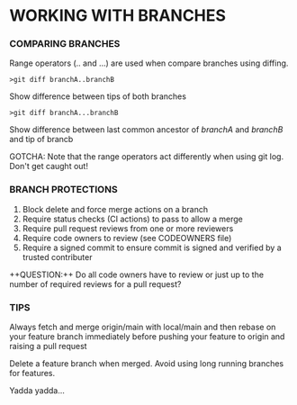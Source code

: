 # WORKING WITH BRANCHES
### COMPARING BRANCHES

Range operators (.. and ...) are used when compare branches using diffing.

    >git diff branchA..branchB

Show difference between tips of both branches

    >git diff branchA...branchB

Show difference between last common ancestor of _branchA_ and _branchB_ and tip of brancb

GOTCHA: Note that the range operators act differently when using git log. Don't get caught out!

### BRANCH PROTECTIONS

1. Block delete and force merge actions on a branch
2. Require status checks (CI actions) to pass to allow a merge
3. Require pull request reviews from one or more reviewers
4. Require code owners to review (see CODEOWNERS file)
5. Require a signed commit to ensure commit is signed and verified by a trusted contributer

++QUESTION:++ Do all code owners have to review or just up to the number of required reviews for a pull request? 
### TIPS

Always fetch and merge origin/main with local/main and then rebase on your feature branch immediately before pushing your feature to origin and raising a pull request

Delete a feature branch when merged. Avoid using long running branches for features.

Yadda yadda...

